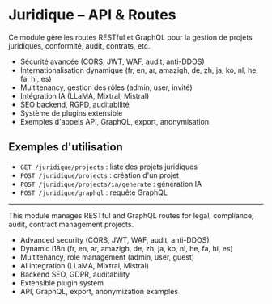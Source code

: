 # Juridique – API & Routes

Ce module gère les routes RESTful et GraphQL pour la gestion de projets juridiques, conformité, audit, contrats, etc.

- Sécurité avancée (CORS, JWT, WAF, audit, anti-DDOS)
- Internationalisation dynamique (fr, en, ar, amazigh, de, zh, ja, ko, nl, he, fa, hi, es)
- Multitenancy, gestion des rôles (admin, user, invité)
- Intégration IA (LLaMA, Mixtral, Mistral)
- SEO backend, RGPD, auditabilité
- Système de plugins extensible
- Exemples d'appels API, GraphQL, export, anonymisation

## Exemples d'utilisation

- `GET /juridique/projects` : liste des projets juridiques
- `POST /juridique/projects` : création d'un projet
- `POST /juridique/projects/ia/generate` : génération IA
- `POST /juridique/graphql` : requête GraphQL

---

This module manages RESTful and GraphQL routes for legal, compliance, audit, contract management projects.

- Advanced security (CORS, JWT, WAF, audit, anti-DDOS)
- Dynamic i18n (fr, en, ar, amazigh, de, zh, ja, ko, nl, he, fa, hi, es)
- Multitenancy, role management (admin, user, guest)
- AI integration (LLaMA, Mixtral, Mistral)
- Backend SEO, GDPR, auditability
- Extensible plugin system
- API, GraphQL, export, anonymization examples
